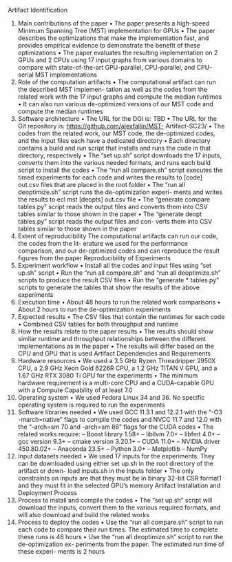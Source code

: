 Artifact Identification
1. Main contributions of the paper
• The paper presents a high-speed Minimum Spanning Tree (MST)
implementation for GPUs
• The paper describes the optimizations that make the implementation
fast, and provides empirical evidence to demonstrate the benefit of
these optimizations
• The paper evaluates the resulting implementation on 2 GPUs and 2
CPUs using 17 input graphs from various domains to compare with
state-of-the-art GPU-parallel, CPU-parallel, and CPU-serial MST
implementations
2. Role of the computation artifacts
• The computational artifact can run the described MST implemen-
tation as well as the codes from the related work with the 17 input
graphs and compute the median runtimes
• It can also run various de-optimized versions of our MST code and
compute the median runtimes
3. Software architecture
• The URL for the DOI is: TBD
• The URL for the Git repository is: https://github.com/alexfallin/MST-
Artifact-SC23/
• The codes from the related work, our MST code, the de-optimized
codes, and the input files each have a dedicated directory
• Each directory contains a build and run script that installs and runs
the code in that directory, respectively
• The “set up.sh” script downloads the 17 inputs, converts them into
the various needed formats, and runs each build script to install the
codes
• The “run all compare.sh” script executes the timed experiments for
each code and writes the results to [code] out.csv files that are placed
in the root folder
• The “run all deoptimize.sh” script runs the de-optimization experi-
ments and writes the results to ecl mst [deopts] out.csv file
• The “generate compare tables.py” script reads the output files and
converts them into CSV tables similar to those shown in the paper
• The “generate deopt tables.py” script reads the output files and con-
verts them into CSV tables similar to those shown in the paper
4. Extent of reproducibility
The computational artifacts can run our code, the codes from the lit-
erature we used for the performance comparison, and our de-optimized
codes and can reproduce the result figures from the paper
Reproducibility of Experiments
1. Experiment workflow
• Install all the codes and input files using “set up.sh” script
• Run the “run all compare.sh” and “run all deoptimize.sh” scripts to
produce the result CSV files
• Run the “generate * tables.py” scripts to generate the tables that
show the results of the above experiments
2. Execution time
• About 48 hours to run the related work comparisons
• About 2 hours to run the de-optimization experiments
3. Expected results
• The CSV files that contain the runtimes for each code
• Combined CSV tables for both throughput and runtime
4. How the results relate to the paper results
• The results should show similar runtime and throughput relationships
between the different implementations as in the paper
• The results will differ based on the CPU and GPU that is used
Artifact Dependencies and Requirements
1. Hardware resources
• We used a 3.5 GHz Ryzen Threadripper 2950X CPU, a 2.9 GHz Xeon
Gold 6226R CPU, a 1.2 GHz TITAN V GPU, and a 1.67 GHz RTX
3080 Ti GPU for the experiments
• The minimum hardware requirement is a multi-core CPU and a
CUDA-capable GPU with a Compute Capability of at least 7.0
2. Operating system
• We used Fedora Linux 34 and 36. No specific operating system is
required to run the experiments
3. Software libraries needed
• We used GCC 11.3.1 and 12.2.1 with the “-O3 -march=native” flags
to compile the codes and NVCC 11.7 and 12.0 with the “-arch=sm 70
and -arch=sm 86” flags for the CUDA codes
• The related works require:
– Boost library 1.58+
– libllvm 7.0+
– libfmt 4.0+
– gcc version 9.3+
– cmake version 3.20.1+
– CUDA 11.0+
– NVIDIA driver 450.80.02+
– Anaconda 23.5+
– Python 3.0+
– Matplotlib
– NumPy
4. Input datasets needed
• We used 17 inputs for the experiments. They can be downloaded
using either set up.sh in the root directory of the artifact or down-
load inputs.sh in the Inputs folder
• The only constraints on inputs are that they must be in binary 32-bit
CSR format1 and they must fit in the selected GPU’s memory
Artifact Installation and Deployment Process
1. Process to install and compile the codes
• The “set up.sh” script will download the inputs, convert them to
the various required formats, and will also download and build the
related works
2. Process to deploy the codes
• Use the “run all compare.sh” script to run each code to compare
their run times. The estimated time to complete these runs is 48
hours
• Use the “run all deoptimize.sh” script to run the de-optimization ex-
periments from the paper. The estimated run time of these experi-
ments is 2 hours

